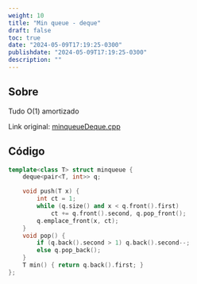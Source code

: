 ```yaml
---
weight: 10
title: "Min queue - deque"
draft: false
toc: true
date: "2024-05-09T17:19:25-0300"
publishdate: "2024-05-09T17:19:25-0300"
description: ""
---
```


## Sobre
 Tudo O(1) amortizado



Link original: [minqueueDeque.cpp](https://github.com/brunomaletta/Biblioteca/tree/master/Codigo/Estruturas/minqueueDeque.cpp)

## Código
```cpp
template<class T> struct minqueue {
	deque<pair<T, int>> q;

	void push(T x) {
		int ct = 1;
		while (q.size() and x < q.front().first)
			ct += q.front().second, q.pop_front();
		q.emplace_front(x, ct);
	}
	void pop() {
		if (q.back().second > 1) q.back().second--;
		else q.pop_back();
	}
	T min() { return q.back().first; }
};
```
